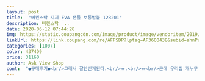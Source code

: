 ```yaml
---
layout: post 
title:  "버켄스탁 지제 EVA 샌들 보통발볼 128201" 
description: 버켄스탁  ..
date: 2020-06-12 07:44:28 
img: https://static.coupangcdn.com/image/product/image/vendoritem/2019/06/03/4682285189/e9ba0129-5008-4e4c-b649-6e61dcf9dc23.jpg 
linkUrl: https://link.coupang.com/re/AFFSDP?lptag=AF3600438&subid=ahnPublicAsk&pageKey=1343371844&itemId=2370806675&vendorItemId=4682285411&traceid=V0-113-a6c716c43b82eca7 
categories: [1007] 
color: 4374D9 
price: 31160 
author: Ask View Shop 
cont:  "●구매후기●<br/>그래서 잘안신게된다.<br/>ㅠ.<br/>ㅠ<br/>근데 우리집 개누무 시키가 2번이나 고리 뜯어서<br/>끝에서 두번째 채웁니당^^<br/>다시 사야하나 큰 고민중임<br/>막상 신고 나가니 아주 편해요^^<br/>발가락 사이도 안아프고 그냥 너무 가볍고 편함<br/>발바닥 글씨는 바로 지워졌구요<br/>발은 230인데요.<br/>.<br/> 그래서 가끔 발등에 채우는 신발은 안맞을 때가 있는데 요거는 괜찮아요<br/>수퍼갈 때 편하게만 신을 생각 이었는데 의외로 원피스나 청바지에 다 잘어울리네요.<br/>.<br/> 아기랑 강아지 산책다니거나 가벼운 외출에도 좋네요<br/>왼쪽발가락 집아주는 부분이 늘어났다.<br/><br/>저는 발볼이 넓거나 칼발은 아닌데 발등이 높아요<br/>저렴하게 잘사긴했는데.<br/><br/>좋아요<br/>첨에 집에서 신어봤을 때는 발가락 부분이 좀 불편한듯 했는데<br/>쿠션감 좋구요 간혹 싸구려 검정 신발은 발바닥에 검정때 묻을 때가 있는데 요건 괜찮구요.<br/>.<br/><br/>" 
---
```

